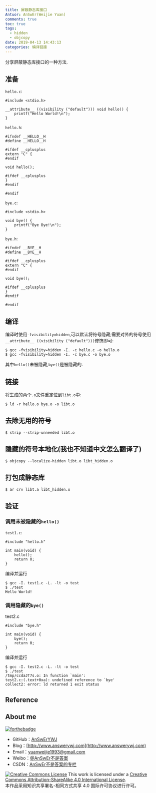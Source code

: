 ```yaml
---
title: 屏蔽静态库接口
Antuor: AnSwEr(Weijie Yuan)
comments: true
toc: true
tags:
  - hidden
  - objcopy
date: 2019-04-13 14:43:13
categories: 编译链接
---
```


分享屏蔽静态库接口的一种方法.
<!--more-->

## 准备
`hello.c`:
```
#include <stdio.h>

__attribute__ ((visibility ("default"))) void hello() {
	printf("Hello World!\n");
}
```
`hello.h`:
```
#ifndef __HELLO__H
#define __HELLO__H

#ifdef __cplusplus
extern "C" {
#endif

void hello();

#ifdef __cplusplus
}
#endif

#endif
```

`bye.c`:
```
#include <stdio.h>

void bye() {
	printf("Bye Bye!\n");
}
```
`bye.h`:
```
#ifndef __BYE__H
#define __BYE__H

#ifdef __cplusplus
extern "C" {
#endif

void bye();

#ifdef __cplusplus
}
#endif

#endif
```

## 编译
编译时使用`-fvisibility=hidden`,可以默认将符号隐藏;需要对外的符号使用`__attribute__ ((visibility ("default")))`修饰即可:
```
$ gcc -fvisibility=hidden -I. -c hello.c -o hello.o
$ gcc -fvisibility=hidden -I. -c bye.c -o bye.o
```
其中`hello()`未被隐藏,`bye()`是被隐藏的.

## 链接
将生成的两个`.o`文件重定位到`libt.o`中:
```
$ ld -r hello.o bye.o -o libt.o
```

## 去除无用的符号
```
$ strip --strip-unneeded libt.o
```

## 隐藏的符号本地化(我也不知道中文怎么翻译了)
```
$ objcopy --localize-hidden libt.o libt_hidden.o
```

## 打包成静态库
```
$ ar crv libt.a libt_hidden.o
```

## 验证
### 调用未被隐藏的`hello()`
`test1.c`:
```
#include "hello.h"

int main(void) {
    hello();
    return 0;
}
```
编译并运行
```
$ gcc -I. test1.c -L. -lt -o test
$ ./test
Hello World!
```

### 调用隐藏的`bye()`
test2.c
```
#include "bye.h"

int main(void) {
    bye();
    return 0;
}
```
编译并运行
```
$ gcc -I. test2.c -L. -lt -o test
$ ./test
/tmp/ccdaJT7s.o: In function `main':
test2.c:(.text+0xa): undefined reference to `bye'
collect2: error: ld returned 1 exit status
```

## Reference

## About me
[![forthebadge](http://forthebadge.com/images/badges/ages-20-30.svg)](http://forthebadge.com)
- GitHub：[AnSwErYWJ](https://github.com/AnSwErYWJ)
- Blog：[http://www.answerywj.com](http://www.answerywj.com)
- Email：[yuanweijie1993@gmail.com](https://mail.google.com)
- Weibo：[@AnSwEr不是答案](http://weibo.com/1783591593)
- CSDN：[AnSwEr不是答案的专栏](http://blog.csdn.net/u011192270)

<a rel="license" href="http://creativecommons.org/licenses/by-sa/4.0/"><img alt="Creative Commons License" style="border-width:0" src="https://i.creativecommons.org/l/by-sa/4.0/88x31.png" /></a> This work is licensed under a <a rel="license" href="http://creativecommons.org/licenses/by-sa/4.0/">Creative Commons Attribution-ShareAlike 4.0 International License</a>.  
本作品采用知识共享署名-相同方式共享 4.0 国际许可协议进行许可。